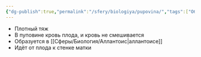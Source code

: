 ```yaml
---
{"dg-publish":true,"permalink":"/sfery/biologiya/pupovina/","tags":["Общаябиология"]}
---
```


- Плотный тяж
- В пуповине кровь плода, и кровь не смешивается
- Образуется в [[Сферы/Биология/Аллантоис\|аллантоисе]]
- Идёт от плода к стенке матки
